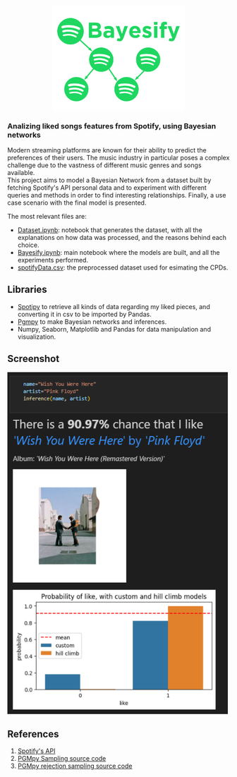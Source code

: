 <p align="center">
<img src="bayesify_logo.png" alt="logo" width="300"/>
</p>

### Analizing liked songs features from Spotify, using Bayesian networks<br>
Modern streaming platforms are known for their ability to predict the preferences of their users. The music industry in particular poses a complex challenge due to the vastness of different music genres and songs available.<br>
This project aims to model a Bayesian Network from a dataset built by fetching Spotify's API personal data and to experiment with different queries and methods in order to find interesting relationships. Finally, a use case scenario with the final model is presented.

The most relevant files are:
- [Dataset.ipynb](Dataset.ipynb): notebook that generates the dataset, with all the explanations on how data was processed, and the reasons behind each choice.
- [Bayesify.ipynb](Bayesify.ipynb): main notebook where the models are built, and all the experiments performed.
- [spotifyData.csv](spotifyData.csv): the preprocessed dataset used for esimating the CPDs. 

## Libraries
- [Spotipy](https://github.com/spotipy-dev/spotipy) to retrieve all kinds of data regarding my liked pieces, and converting it in csv to be imported by Pandas.
- [Pgmpy](https://github.com/pgmpy/pgmpy) to make Bayesian networks and inferences.
- Numpy, Seaborn, Matplotlib and Pandas for data manipulation and visualization.

## Screenshot
<img src="demo.png" alt="logo" width="500"/>

## References
1. [Spotify's API](https://developer.spotify.com/documentation/web-api/reference/#/operations/get-several-audio-features)
2. [PGMpy Sampling source code](https://pgmpy.org/_modules/pgmpy/models/BayesianNetwork.html#BayesianNetwork.simulate)
3. [PGMpy rejection sampling source code](https://pgmpy.org/_modules/pgmpy/sampling/Sampling.html#BayesianModelSampling.rejection_sample)
